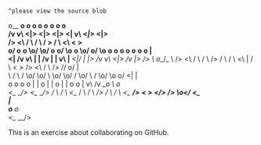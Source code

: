                                                                                                                   ^please view the source blob

  
  o__ __o                  o    o                 o                o__ __o                                 o                             o     
     /v     v\                <|>  <|>               <|>              <|     v\                              _<|>_                          <|>    
    />       <\               / \  / \               / >              / \     <\                                                            < >    
  o/               o__ __o    \o/  \o/     o__ __o/  \o__ __o         \o/     o/  \o__ __o     o__ __o         o      o__  __o       __o__   |     
 <|               /v     v\    |    |     /v     |    |     v\         |__  _<|/   |     |>   /v     v\       <|>    /v      |>     />  \    o__/_ 
  \\             />       <\  / \  / \   />     / \  / \     <\        |          / \   < >  />       <\      / \   />      //    o/         |     
    \         /  \         /  \o/  \o/   \      \o/  \o/      /       <o>         \o/        \         /      \o/   \o    o/     <|          |     
     o       o    o       o    |    |     o      |    |      o         |           |          o       o        |     v\  /v __o   \\         o     
     <\__ __/>    <\__ __/>   / \  / \    <\__  / \  / \  __/>        / \         / \         <\__ __/>       < >     <\/> __/>    _\o__</   <\__  
                                                                                                               |                                   
                                                                                                       o__     o                                   
                                                                                                       <\__ __/>                                   


This is an exercise about collaborating on GitHub.
